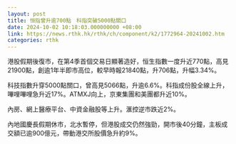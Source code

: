 ```yaml
---
layout: post
title: 恒指曾升逾700點　科指突破5000點關口
date: 2024-10-02 10:18:03.000000000 +08:00
link: https://news.rthk.hk/rthk/ch/component/k2/1772964-20241002.htm
categories: rthk
---
```


港股假期後復市，在第4季首個交易日顯著造好，恒生指數一度升近770點，高見21900點，創逾1年半即市高位，較早時報21840點，升706點，升幅3.34%。

科技指數升穿5000點關口，曾高見5066點，升逾6.6%。科指成份股全線上升，嗶哩嗶哩急升近17%。ATMXJ向上，京東集團和美團都升近10%。

內房、網上醫療平台、中資金融股等上升。滙控逆市跌近2%。

內地國慶長假期休市，北水暫停，但港股成交仍然強勁，開市後40分鐘，主板成交額已逾900億元，帶動港交所股價急升約9%。
